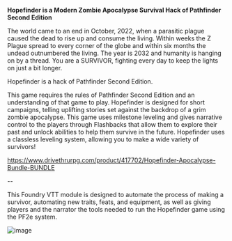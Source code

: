 **Hopefinder is a Modern Zombie Apocalypse Survival Hack of Pathfinder Second Edition**

The world came to an end in October, 2022, when a parasitic plague caused the dead to rise up and consume the living. Within weeks the Z Plague spread to every corner of the globe and within six months the undead outnumbered the living. The year is 2032 and humanity is hanging on by a thread. You are a SURVIVOR, fighting every day to keep the lights on just a bit longer. 

Hopefinder is a hack of Pathfinder Second Edition.

This game requires the rules of Pathfinder Second Edition and an understanding of that game to play. Hopefinder is designed for short campaigns, telling uplifting stories set against the backdrop of a grim zombie apocalypse. This game uses milestone leveling and gives narrative control to the players through Flashbacks that allow them to explore their past and unlock abilities to help them survive in the future. Hopefinder uses a classless leveling system, allowing you to make a wide variety of survivors!

https://www.drivethrurpg.com/product/417702/Hopefinder-Apocalypse-Bundle-BUNDLE

--

This Foundry VTT module is designed to automate the process of making a survivor, automating new traits, feats, and equipment, as well as giving players and the narrator the tools needed to run the Hopefinder game using the PF2e system.

![image](https://user-images.githubusercontent.com/80183198/210011550-10383996-4ccc-4adb-a918-9809873f406b.png)
